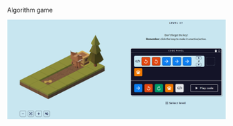 Algorithm game

![img1](https://github.com/sammeza10/core-code-from-scratch-readme/blob/f5668e9a3bde10fe84b6656029a985ec2eef3c4f/challenges/img/game1.png)
